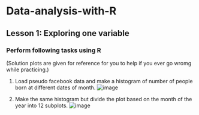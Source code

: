 # Data-analysis-with-R
## Lesson 1: Exploring one variable
### Perform following tasks using R
(Solution plots are given for reference for you to help if you ever go wromg while practicing.)


1) Load pseudo facebook data and make a histogram of number of people born at different dates of month.
![image](https://user-images.githubusercontent.com/37893743/40815348-7a193f66-6563-11e8-9b41-0c0f2688d941.png)



2) Make the same histogram but divide the plot based on the month of the year into 12 subplots.
![image](https://user-images.githubusercontent.com/37893743/40815251-c3d21b42-6562-11e8-90ca-7ae1135d850a.png)
